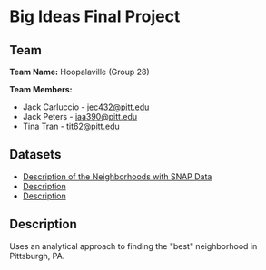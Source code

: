 # Big Ideas Final Project

## Team
**Team Name:** Hoopalaville (Group 28)

**Team Members:**
* Jack Carluccio - jec432@pitt.edu
* Jack Peters - jaa390@pitt.edu
* Tina Tran - tit62@pitt.edu

## Datasets
* [Description of the Neighborhoods with SNAP Data](https://data.wprdc.org/dataset/neighborhoods-with-snap-data/resource/bce22c26-9d3e-4e3f-8405-a35c4b7765b6)
* [Description]()
* [Description]()

## Description
Uses an analytical approach to finding the "best" neighborhood in Pittsburgh, PA.